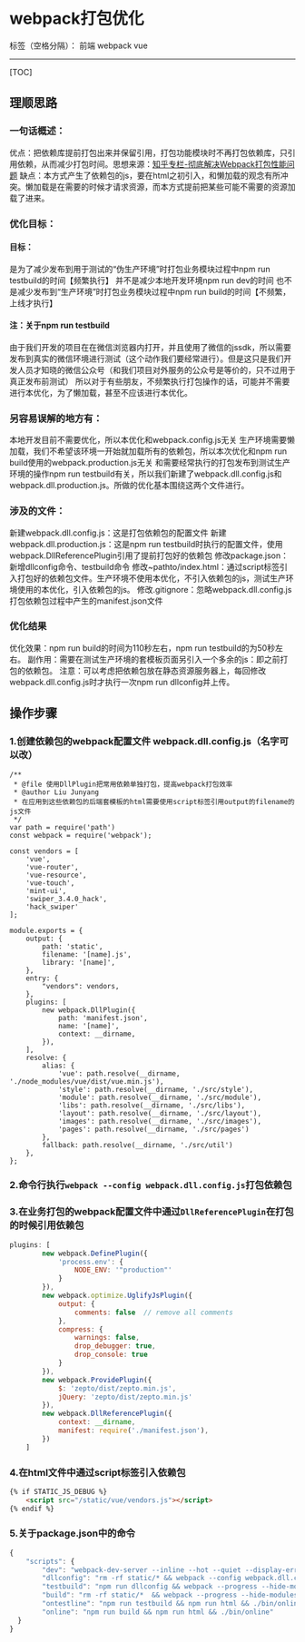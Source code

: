 # webpack打包优化

标签（空格分隔）： 前端 webpack vue

---
[TOC]
## 理顺思路

### 一句话概述：
优点：把依赖库提前打包出来并保留引用，打包功能模块时不再打包依赖库，只引用依赖，从而减少打包时间。思想来源：[知乎专栏-彻底解决Webpack打包性能问题](https://zhuanlan.zhihu.com/p/21748318)
缺点：本方式产生了依赖包的js，要在html之初引入，和懒加载的观念有所冲突。懒加载是在需要的时候才请求资源，而本方式提前把某些可能不需要的资源加载了进来。

### 优化目标：

#### 目标：
是为了减少发布到用于测试的“伪生产环境”时打包业务模块过程中npm run testbuild的时间【频繁执行】
并不是减少本地开发环境npm run dev的时间
也不是减少发布到“生产环境”时打包业务模块过程中npm run build的时间【不频繁，上线才执行】

#### 注：关于npm run testbuild
由于我们开发的项目在在微信浏览器内打开，并且使用了微信的jssdk，所以需要发布到真实的微信环境进行测试（这个动作我们要经常进行）。但是这只是我们开发人员才知晓的微信公众号（和我们项目对外服务的公众号是等价的，只不过用于真正发布前测试）
所以对于有些朋友，不频繁执行打包操作的话，可能并不需要进行本优化，为了懒加载，甚至不应该进行本优化。

### 另容易误解的地方有：
本地开发目前不需要优化，所以本优化和webpack.config.js无关
生产环境需要懒加载，我们不希望该环境一开始就加载所有的依赖包，所以本次优化和npm run build使用的webpack.production.js无关
和需要经常执行的打包发布到测试生产环境的操作npm run testbuild有关，所以我们新建了webpack.dll.config.js和webpack.dll.production.js。所做的优化基本围绕这两个文件进行。

### 涉及的文件：
新建webpack.dll.config.js：这是打包依赖包的配置文件
新建webpack.dll.production.js：这是npm run testbuild时执行的配置文件，使用webpack.DllReferencePlugin引用了提前打包好的依赖包
修改package.json：新增dllconfig命令、testbuild命令
修改~pathto/index.html：通过script标签引入打包好的依赖包文件。生产环境不使用本优化，不引入依赖包的js，测试生产环境使用的本优化，引入依赖包的js。
修改.gitignore：忽略webpack.dll.config.js打包依赖包过程中产生的manifest.json文件

### 优化结果
优化效果：npm run build的时间为110秒左右，npm run testbuild的为50秒左右。
副作用：需要在测试生产环境的套模板页面另引入一个多余的js：即之前打包的依赖包。
注意：可以考虑把依赖包放在静态资源服务器上，每回修改webpack.dll.config.js时才执行一次npm run dllconfig并上传。

## 操作步骤

### 1.创建依赖包的webpack配置文件 webpack.dll.config.js（名字可以改）
```
/**
 * @file 使用DllPlugin把常用依赖单独打包，提高webpack打包效率
 * @author Liu Junyang
 * 在应用到这些依赖包的后端套模板的html需要使用script标签引用output的filename的js文件
 */
var path = require('path')
const webpack = require('webpack');

const vendors = [
    'vue',
    'vue-router',
    'vue-resource',
    'vue-touch',
    'mint-ui',
    'swiper_3.4.0_hack',
    'hack_swiper'
];

module.exports = {
    output: {
        path: 'static',
        filename: '[name].js',
        library: '[name]',
    },
    entry: {
        "vendors": vendors,
    },
    plugins: [
        new webpack.DllPlugin({
            path: 'manifest.json',
            name: '[name]',
            context: __dirname,
        }),
    ],
    resolve: {
        alias: {
            'vue': path.resolve(__dirname, './node_modules/vue/dist/vue.min.js'),
            'style': path.resolve(__dirname, './src/style'),
            'module': path.resolve(__dirname, './src/module'),
            'libs': path.resolve(__dirname, './src/libs'),
            'layout': path.resolve(__dirname, './src/layout'),
            'images': path.resolve(__dirname, './src/images'),
            'pages': path.resolve(__dirname, './src/pages')
        },
        fallback: path.resolve(__dirname, './src/util')
    },
};
```

### 2.命令行执行`webpack --config webpack.dll.config.js`打包依赖包
### 3.在业务打包的webpack配置文件中通过`DllReferencePlugin`在打包的时候引用依赖包
``` javascript
plugins: [
        new webpack.DefinePlugin({
            'process.env': {
                NODE_ENV: '"production"'
            }
        }),
        new webpack.optimize.UglifyJsPlugin({
            output: {
                comments: false  // remove all comments
            },
            compress: {
                warnings: false,
                drop_debugger: true,
                drop_console: true
            }
        }),
        new webpack.ProvidePlugin({
            $: 'zepto/dist/zepto.min.js',
            jQuery: 'zepto/dist/zepto.min.js'
        }),
        new webpack.DllReferencePlugin({
            context: __dirname,
            manifest: require('./manifest.json'),
        })
    ]
```

### 4.在html文件中通过script标签引入依赖包
``` html
{% if STATIC_JS_DEBUG %}
    <script src="/static/vue/vendors.js"></script>
{% endif %}
```

### 5.关于package.json中的命令
``` JavaScript
{
    "scripts": {
        "dev": "webpack-dev-server --inline --hot --quiet --display-error-details",
        "dllconfig": "rm -rf static/* && webpack --config webpack.dll.config.js",
        "testbuild": "npm run dllconfig && webpack --progress --hide-modules --config webpack.dll.production.js",
        "build": "rm -rf static/*  && webpack --progress --hide-modules --config webpack.production.js",
        "ontestline": "npm run testbuild && npm run html && ./bin/online",
        "online": "npm run build && npm run html && ./bin/online"
  }
}
```
